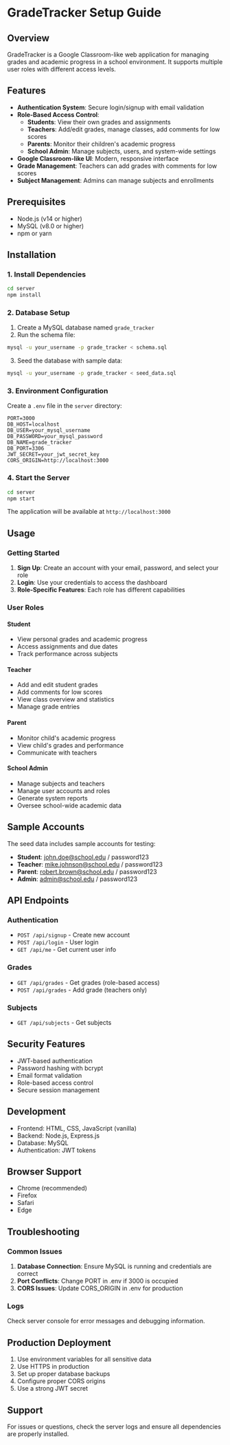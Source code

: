 # GradeTracker Setup Guide

## Overview
GradeTracker is a Google Classroom-like web application for managing grades and academic progress in a school environment. It supports multiple user roles with different access levels.

## Features
- **Authentication System**: Secure login/signup with email validation
- **Role-Based Access Control**: 
  - **Students**: View their own grades and assignments
  - **Teachers**: Add/edit grades, manage classes, add comments for low scores
  - **Parents**: Monitor their children's academic progress
  - **School Admin**: Manage subjects, users, and system-wide settings
- **Google Classroom-like UI**: Modern, responsive interface
- **Grade Management**: Teachers can add grades with comments for low scores
- **Subject Management**: Admins can manage subjects and enrollments

## Prerequisites
- Node.js (v14 or higher)
- MySQL (v8.0 or higher)
- npm or yarn

## Installation

### 1. Install Dependencies
```bash
cd server
npm install
```

### 2. Database Setup
1. Create a MySQL database named `grade_tracker`
2. Run the schema file:
```bash
mysql -u your_username -p grade_tracker < schema.sql
```
3. Seed the database with sample data:
```bash
mysql -u your_username -p grade_tracker < seed_data.sql
```

### 3. Environment Configuration
Create a `.env` file in the `server` directory:
```env
PORT=3000
DB_HOST=localhost
DB_USER=your_mysql_username
DB_PASSWORD=your_mysql_password
DB_NAME=grade_tracker
DB_PORT=3306
JWT_SECRET=your_jwt_secret_key
CORS_ORIGIN=http://localhost:3000
```

### 4. Start the Server
```bash
cd server
npm start
```

The application will be available at `http://localhost:3000`

## Usage

### Getting Started
1. **Sign Up**: Create an account with your email, password, and select your role
2. **Login**: Use your credentials to access the dashboard
3. **Role-Specific Features**: Each role has different capabilities

### User Roles

#### Student
- View personal grades and academic progress
- Access assignments and due dates
- Track performance across subjects

#### Teacher
- Add and edit student grades
- Add comments for low scores
- View class overview and statistics
- Manage grade entries

#### Parent
- Monitor child's academic progress
- View child's grades and performance
- Communicate with teachers

#### School Admin
- Manage subjects and teachers
- Manage user accounts and roles
- Generate system reports
- Oversee school-wide academic data

## Sample Accounts
The seed data includes sample accounts for testing:

- **Student**: john.doe@school.edu / password123
- **Teacher**: mike.johnson@school.edu / password123
- **Parent**: robert.brown@school.edu / password123
- **Admin**: admin@school.edu / password123

## API Endpoints

### Authentication
- `POST /api/signup` - Create new account
- `POST /api/login` - User login
- `GET /api/me` - Get current user info

### Grades
- `GET /api/grades` - Get grades (role-based access)
- `POST /api/grades` - Add grade (teachers only)

### Subjects
- `GET /api/subjects` - Get subjects

## Security Features
- JWT-based authentication
- Password hashing with bcrypt
- Email format validation
- Role-based access control
- Secure session management

## Development
- Frontend: HTML, CSS, JavaScript (vanilla)
- Backend: Node.js, Express.js
- Database: MySQL
- Authentication: JWT tokens

## Browser Support
- Chrome (recommended)
- Firefox
- Safari
- Edge

## Troubleshooting

### Common Issues
1. **Database Connection**: Ensure MySQL is running and credentials are correct
2. **Port Conflicts**: Change PORT in .env if 3000 is occupied
3. **CORS Issues**: Update CORS_ORIGIN in .env for production

### Logs
Check server console for error messages and debugging information.

## Production Deployment
1. Use environment variables for all sensitive data
2. Use HTTPS in production
3. Set up proper database backups
4. Configure proper CORS origins
5. Use a strong JWT secret

## Support
For issues or questions, check the server logs and ensure all dependencies are properly installed.
